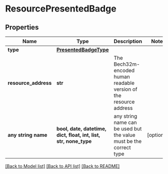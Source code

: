 # ResourcePresentedBadge


## Properties
Name | Type | Description | Notes
------------ | ------------- | ------------- | -------------
**type** | [**PresentedBadgeType**](PresentedBadgeType.md) |  | 
**resource_address** | **str** | The Bech32m-encoded human readable version of the resource address | 
**any string name** | **bool, date, datetime, dict, float, int, list, str, none_type** | any string name can be used but the value must be the correct type | [optional]

[[Back to Model list]](../README.md#documentation-for-models) [[Back to API list]](../README.md#documentation-for-api-endpoints) [[Back to README]](../README.md)


